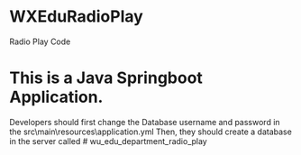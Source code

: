 # WXEduRadioPlay
Radio Play Code
# This is a Java Springboot Application.
Developers should first change the Database username and password in the src\main\resources\application.yml
Then, they should create a database in the server called # wu_edu_department_radio_play


